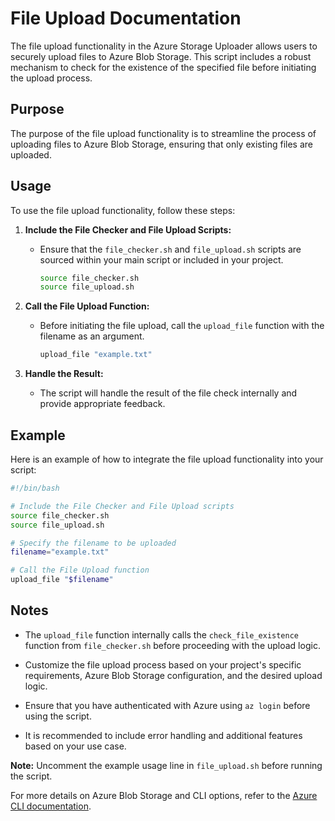 # File Upload Documentation

The file upload functionality in the Azure Storage Uploader allows users to securely upload files to Azure Blob Storage. This script includes a robust mechanism to check for the existence of the specified file before initiating the upload process.

## Purpose

The purpose of the file upload functionality is to streamline the process of uploading files to Azure Blob Storage, ensuring that only existing files are uploaded.

## Usage

To use the file upload functionality, follow these steps:

1. **Include the File Checker and File Upload Scripts:**
   - Ensure that the `file_checker.sh` and `file_upload.sh` scripts are sourced within your main script or included in your project.

     ```bash
     source file_checker.sh
     source file_upload.sh
     ```

2. **Call the File Upload Function:**
   - Before initiating the file upload, call the `upload_file` function with the filename as an argument.

     ```bash
     upload_file "example.txt"
     ```

3. **Handle the Result:**
   - The script will handle the result of the file check internally and provide appropriate feedback.

## Example

Here is an example of how to integrate the file upload functionality into your script:

```bash
#!/bin/bash

# Include the File Checker and File Upload scripts
source file_checker.sh
source file_upload.sh

# Specify the filename to be uploaded
filename="example.txt"

# Call the File Upload function
upload_file "$filename"
```

## Notes

- The `upload_file` function internally calls the `check_file_existence` function from `file_checker.sh` before proceeding with the upload logic.

- Customize the file upload process based on your project's specific requirements, Azure Blob Storage configuration, and the desired upload logic.

- Ensure that you have authenticated with Azure using `az login` before using the script.

- It is recommended to include error handling and additional features based on your use case.

**Note:** Uncomment the example usage line in `file_upload.sh` before running the script.

For more details on Azure Blob Storage and CLI options, refer to the [Azure CLI documentation](https://docs.microsoft.com/en-us/cli/azure/).
